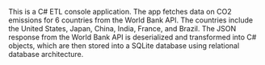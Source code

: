 This is a C# ETL console application. The app fetches data on CO2 emissions for 6 countries from the World Bank API. The countries include the United States, Japan, China, India, France, and Brazil. The JSON response from the World Bank API is deserialized and transformed into C# objects, which are then stored into a SQLite database using relational database architecture.
